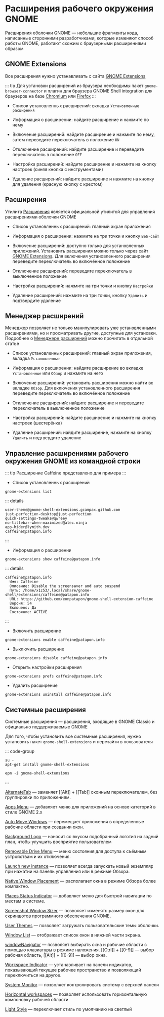 # Расширения рабочего окружения GNOME

Расширения оболочки GNOME — небольшие фрагменты кода, написанные сторонними разработчиками, которые изменяют способ работы GNOME, работают схожим с браузерными расширениями образом

## GNOME Extensions

Все расширения нужно устанавливать с сайта [GNOME Extensions](https://extensions.gnome.org)

::: tip
Для установки расширений из браузера необходимы пакет `gnome-browser-connector` и плагин для браузера GNOME Shell integration для браузеров на базе [Chromium](https://chromewebstore.google.com/detail/gphhapmejobijbbhgpjhcjognlahblep) или [Firefox](https://addons.mozilla.org/ru/firefox/addon/gnome-shell-integration/)
:::

- Список установленных расширений: вкладка `Установленные расширения`

- Информация о расширении: найдите расширение и нажмите по нему

- Включение расширений: найдите расширение и нажмите по нему, затем переведите переключатель в положение `ON`

- Отключение расширений: найдите расширение и переведите переключатель в положение `OFF`

- Настройка расширений: найдите расширение и нажмите на кнопку настроек (синяя кнопка с инструментами)

- Удаление расширений: найдите расширение и нажмите на кнопку для удаления (красную кнопку с крестом)

## Расширения

Утилита [Расширения](/extensions-app) является официальной утилитой для управления расширениями оболочки GNOME

- Список установленных расширений: главный экран приложения

- Информация о расширении: нажмите на три точки и кнопку `Веб-сайт`

- Включение расширений: доступно только для установленных приложений. Установить расширения можно только через сайт [GNOME Extensions](https://extensions.gnome.org). Для включения установленного расширения переведите переключатель во включённое положение

- Отключение расширений: переведите переключатель в выключенное положение

- Настройка расширений: нажмите на три точки и кнопку `Настройки`

- Удаление расширений: нажмите на три точки, кнопку `Удалить` и подтвердите удаление

## Менеджер расширений

Менеджер позволяет не только манипулировать уже установленными расширениями, но и просматривать другие, доступные для установки. Подробнее о [Менеджере расширений](/gnome-extension-manager) можно прочитать в отдельной статье

- Список установленных расширений: главный экран приложения, вкладка `Установленные`

- Информация о расширении: найдите расширение во вкладке `Установленные` или `Обзор` и нажмите на него

- Включение расширений: установить расширения можно найти во вкладке `Обзор`. Для включения установленного расширения переведите переключатель во включённое положение

- Отключение расширений: найдите расширение и переведите переключатель в выключенное положение

- Настройка расширений: найдите расширение и нажмите на кнопку настроек (шестерёнка)

- Удаление расширений: найдите расширение, нажмите на кнопку `Удалить` и подтвердите удаление

## Управление расширениями рабочего окружения GNOME из командной строки

::: tip
Расширение Caffeine представлено для примера
:::

- Список установленных расширений

```shell
gnome-extensions list
```

::: details

```shell
user-theme@gnome-shell-extensions.gcampax.github.com
just-perfection-desktop@just-perfection
quick-settings-tweaks@qwreey
no-titlebar-when-maximized@alec.ninja
app-hider@lynith.dev
caffeine@patapon.info
```

:::

- Информация о расширении

```shell
gnome-extensions show caffeine@patapon.info
```

::: details

```shell
caffeine@patapon.info
  Имя: Caffeine
  Описание: Disable the screensaver and auto suspend
  Путь: /home/x1z53/.local/share/gnome-shell/extensions/caffeine@patapon.info
  URL: https://github.com/eonpatapon/gnome-shell-extension-caffeine
  Версия: 54
  Включено: Да
  Состояние: ACTIVE
```

:::

- Включить расширение

```shell
gnome-extensions enable caffeine@patapon.info
```

- Выключить расширение

```shell
gnome-extensions disable caffeine@patapon.info
```

- Открыть настройки расширения

```shell
gnome-extensions prefs caffeine@patapon.info
```

- Удалить расширение

```shell
gnome-extensions uninstall caffeine@patapon.info
```

## Системные расширения

Системные расширения — расширения, входящие в GNOME Classic и официально поддерживаемые GNOME

Для того, чтобы установить все системные расширения, нужно установить пакет `gnome-shell-extensions` и перезайти в пользователя

::: code-group

```shell-vue[apt-get]
su -
apt-get install gnome-shell-extensions
```

```shell-vue[epm]
epm -i gnome-shell-extensions
```

:::

[AlternateTab](https://extensions.gnome.org/extension/15/alternatetab/) <Badge type="danger" text="Устаревшее" /> — заменяет [[Alt]] + [[Tab]] оконным переключателем, без группировки по приложениям.

[Apps Menu](https://extensions.gnome.org/extension/6/applications-menu/) — добавляет меню для приложений на основе категорий в стиле GNOME 2.x

[Auto Move Windows](https://extensions.gnome.org/extension/16/auto-move-windows/) — перемещает приложения в определенные рабочие области при создании окон.

[Background Logo](https://extensions.gnome.org/extension/889/background-logo/) — наносит со вкусом подобранный логотип на задний план, чтобы улучшить восприятие пользователем

[Removable Drive Menu](https://extensions.gnome.org/extension/7/removable-drive-menu/) — меню состояния для доступа к съёмным устройствам и их отключения.

[Launch new instance](https://extensions.gnome.org/extension/600/launch-new-instance/) — позволяет всегда запускать новый экземпляр при нажатии на панель управления или в режиме Обзора.

[Native Window Placement](https://extensions.gnome.org/extension/18/native-window-placement/) — располагает окна в режиме Обзора более компактно.

[Places Status Indicator](https://extensions.gnome.org/extension/8/places-status-indicator/) — добавляет меню для быстрой навигации по местам в системе.

[Screenshot Window Sizer](https://extensions.gnome.org/extension/881/screenshot-window-sizer/) — позволяет изменять размер окон для скриншотов программного обеспечения GNOME.

[User Themes](https://extensions.gnome.org/extension/19/user-themes/) — позволяет загружать пользовательские темы оболочки.

[Window List](https://extensions.gnome.org/extension/602/window-list/) — отображает список окон в нижней части экрана.

[windowNavigator](https://extensions.gnome.org/extension/10/windownavigator/) — позволяет выбирать окна и рабочие области с помощью клавиатуры в режиме наложения. [[Ctrl]] + [[0-9]] — выбор рабочая область, [[Alt]] + [[0-9]] — выбор окна.

[Workspace Indicator](https://extensions.gnome.org/extension/21/workspace-indicator/) — устанавливает на панели индикатор, показывающий текущее рабочее пространство и позволяющий переключиться на другое.

[System Monitor](https://extensions.gnome.org/extension/6807/system-monitor/) <Badge type="warning" text="Новое" /> — позволяет контролировать систему с верхней панели

[Horizontal workspaces](https://extensions.gnome.org/extension/2141/horizontal-workspaces/) <Badge type="danger" text="Устаревшее" /> — позволяет использовать горизонтальную компоновку рабочей области

[Light Style](https://extensions.gnome.org/extension/6198/light-style/) <Badge type="danger" text="Устаревшее" /> — переключает стиль по умолчанию на светлый
